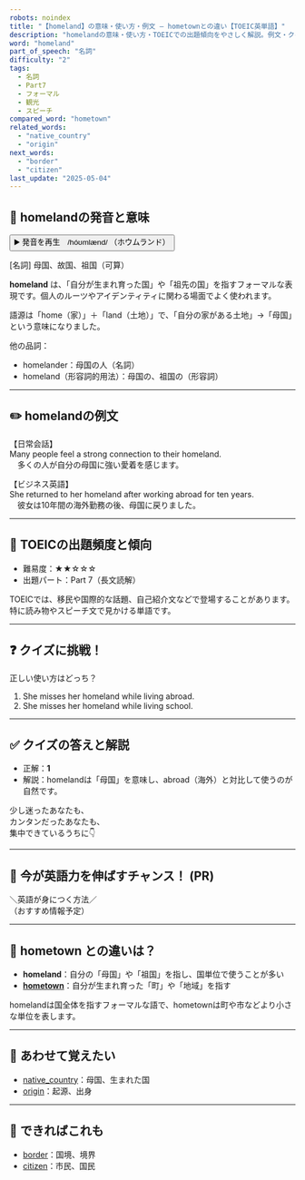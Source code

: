 ```yaml
---
robots: noindex
title: "【homeland】の意味・使い方・例文 ― hometownとの違い【TOEIC英単語】"
description: "homelandの意味・使い方・TOEICでの出題傾向をやさしく解説。例文・クイズ付きでhometownとの違いもわかりやすく学べます。"
word: "homeland"
part_of_speech: "名詞"
difficulty: "2"
tags:
  - 名詞
  - Part7
  - フォーマル
  - 観光
  - スピーチ
compared_word: "hometown"
related_words:
  - "native_country"
  - "origin"
next_words:
  - "border"
  - "citizen"
last_update: "2025-05-04"
---
```


## 🔰 homelandの発音と意味

<button class="play-audio" onclick="playTTS('homeland')">
  <span class="play-audio-main">
    ▶️ 発音を再生　/hóʊmlænd/
  </span>
  <span class="play-audio-sub">
    （ホウムランド）
  </span>
</button>

[名詞] 母国、故国、祖国（可算）

**homeland** は、「自分が生まれ育った国」や「祖先の国」を指すフォーマルな表現です。個人のルーツやアイデンティティに関わる場面でよく使われます。

語源は「home（家）」＋「land（土地）」で、「自分の家がある土地」→「母国」という意味になりました。

他の品詞：  
- homelander：母国の人（名詞）
- homeland（形容詞的用法）：母国の、祖国の（形容詞）

---

## ✏️ homelandの例文

【日常会話】  
Many people feel a strong connection to their homeland.  
　多くの人が自分の母国に強い愛着を感じます。

【ビジネス英語】  
She returned to her homeland after working abroad for ten years.  
　彼女は10年間の海外勤務の後、母国に戻りました。

---

## 🎯 TOEICの出題頻度と傾向

- 難易度：★★☆☆☆
- 出題パート：Part 7（長文読解）

TOEICでは、移民や国際的な話題、自己紹介文などで登場することがあります。特に読み物やスピーチ文で見かける単語です。

---

## ❓ クイズに挑戦！

正しい使い方はどっち？

1. She misses her homeland while living abroad.  
2. She misses her homeland while living school.

---

## ✅ クイズの答えと解説

- 正解：**1**
- 解説：homelandは「母国」を意味し、abroad（海外）と対比して使うのが自然です。

少し迷ったあなたも、  
カンタンだったあなたも、  
集中できているうちに👇️

---

## 🚀 今が英語力を伸ばすチャンス！ (PR)

<div class="info-center">
＼英語が身につく方法／<br>  
（おすすめ情報予定）
</div>

---

## 🤔  hometown との違いは？

- **homeland**：自分の「母国」や「祖国」を指し、国単位で使うことが多い
- **[hometown](/word/hometown)**：自分が生まれ育った「町」や「地域」を指す

homelandは国全体を指すフォーマルな語で、hometownは町や市などより小さな単位を表します。

---

## 🧩 あわせて覚えたい

- [native_country](/word/native_country)：母国、生まれた国
- [origin](/word/origin)：起源、出身

---

## 📖 できればこれも

- [border](/word/border)：国境、境界
- [citizen](/word/citizen)：市民、国民

<!-- cvid: aid38_bid00 -->
